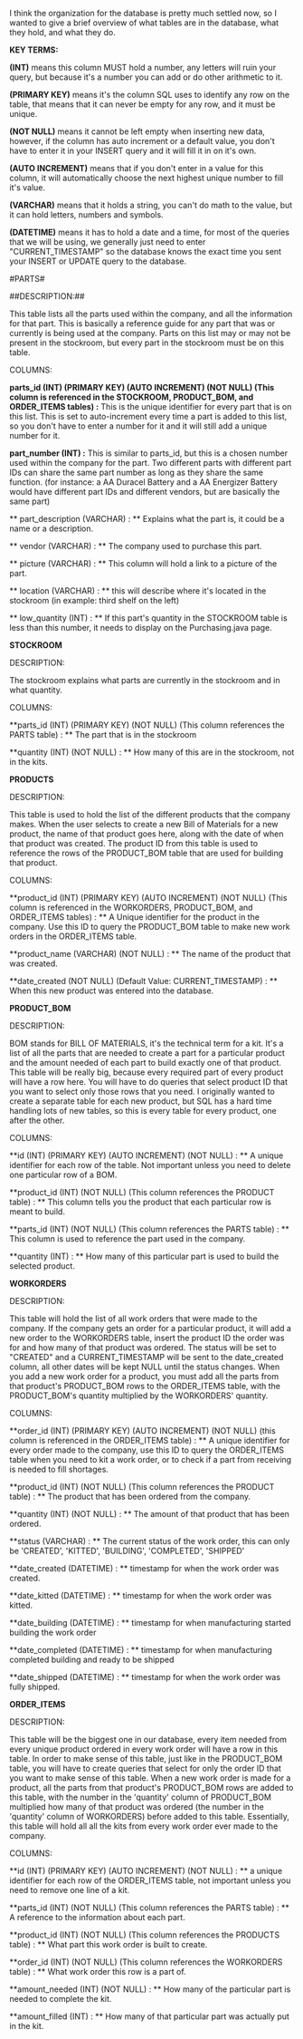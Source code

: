 I think the organization for the database is pretty much settled now, so I wanted to give a brief overview of what tables are in the database, what they hold, and what they do.

**KEY TERMS:**

**(INT)** means this column MUST hold a number, any letters will ruin your query, but because it's a number you can add or do other arithmetic to it.

**(PRIMARY KEY)** means it's the column SQL uses to identify any row on the table, that means that it can never be empty for any row, and it must be unique.

**(NOT NULL)** means it cannot be left empty when inserting new data, however, if the column has auto increment or a default value, you don't have to enter it in your INSERT query and it will fill it in on it's own.

**(AUTO INCREMENT)** means that if you don't enter in a value for this column, it will automatically choose the next highest unique number to fill it's value.

**(VARCHAR)** means that it holds a string, you can't do math to the value, but it can hold letters, numbers and symbols.

**(DATETIME)** means it has to hold a date and a time, for most of the queries that we will be using, we generally just need to enter "CURRENT_TIMESTAMP" so the database knows the exact time you sent your INSERT or UPDATE query to the database.

#PARTS#

##DESCRIPTION:##

This table lists all the parts used within the company, and all the information for that part. This is basically a reference guide for any part that was or currently is being used at the company. Parts on this list may or may not be present in the stockroom, but every part in the stockroom must be on this table.

COLUMNS:

**parts_id (INT) (PRIMARY KEY) (AUTO INCREMENT) (NOT NULL) (This column is referenced in the STOCKROOM, PRODUCT_BOM, and ORDER_ITEMS tables) :** This is the unique identifier for every part that is on this list. This is set to auto-increment every time a part is added to this list, so you don't have to enter a number for it and it will still add a unique number for it.

**part_number (INT) :** This is similar to parts_id, but this is a chosen number used within the company for the part. Two different parts with different part IDs can share the same part number as long as they share the same function. (for instance: a AA Duracel Battery and a AA Energizer Battery would have different part IDs and different vendors, but are basically the same part)

** part_description (VARCHAR) : ** Explains what the part is, it could be a name or a description.

** vendor (VARCHAR) : ** The company used to purchase this part.

** picture (VARCHAR) : ** This column will hold a link to a picture of the part.

** location (VARCHAR) : ** this will describe where it's located in the stockroom (in example: third shelf on the left)

** low_quantity (INT) : ** If this part's quantity in the STOCKROOM table is less than this number, it needs to display on the Purchasing.java page.

**STOCKROOM**

DESCRIPTION:

The stockroom explains what parts are currently in the stockroom and in what quantity.

COLUMNS:

**parts_id (INT) (PRIMARY KEY) (NOT NULL) (This column references the PARTS table) : ** The part that is in the stockroom

**quantity (INT) (NOT NULL) : ** How many of this are in the stockroom, not in the kits.

**PRODUCTS**

DESCRIPTION:

This table is used to hold the list of the different products that the company makes. When the user selects to create a new Bill of Materials for a new product, the name of that product goes here, along with the date of when that product was created. The product ID from this table is used to reference the rows of the PRODUCT_BOM table that are used for building that product.

COLUMNS:

**product_id (INT) (PRIMARY KEY) (AUTO INCREMENT) (NOT NULL) (This column is referenced in the WORKORDERS, PRODUCT_BOM, and ORDER_ITEMS tables) : ** A Unique identifier for the product in the company. Use this ID to query the PRODUCT_BOM table to make new work orders in the ORDER_ITEMS table.

**product_name (VARCHAR) (NOT NULL) : ** The name of the product that was created.

**date_created (NOT NULL) (Default Value: CURRENT_TIMESTAMP) : ** When this new product was entered into the database.

**PRODUCT_BOM**

DESCRIPTION:

BOM stands for BILL OF MATERIALS, it's the technical term for a kit. It's a list of all the parts that are needed to create a part for a particular product and the amount needed of each part to build exactly one of that product. This table will be really big, because every required part of every product will have a row here. You will have to do queries that select product ID that you want to select only those rows that you need. I originally wanted to create a separate table for each new product, but SQL has a hard time handling lots of new tables, so this is every table for every product, one after the other.

COLUMNS:

**id (INT) (PRIMARY KEY) (AUTO INCREMENT) (NOT NULL) : ** A unique identifier for each row of the table. Not important unless you need to delete one particular row of a BOM.

**product_id (INT) (NOT NULL) (This column references the PRODUCT table) : ** This column tells you the product that each particular row is meant to build.

**parts_id (INT) (NOT NULL) (This column references the PARTS table) : ** This column is used to reference the part used in the company.

**quantity (INT) : ** How many of this particular part is used to build the selected product.

**WORKORDERS**

DESCRIPTION:

This table will hold the list of all work orders that were made to the company. If the company gets an order for a particular product, it will add a new order to the WORKORDERS table, insert the product ID the order was for and how many of that product was ordered. The status will be set to "CREATED" and a CURRENT_TIMESTAMP will be sent to the date_created column, all other dates will be kept NULL until the status changes. When you add a new work order for a product, you must add all the parts from that product's PRODUCT_BOM rows to the ORDER_ITEMS table, with the PRODUCT_BOM's quantity multiplied by the WORKORDERS' quantity.

COLUMNS:

**order_id (INT) (PRIMARY KEY) (AUTO INCREMENT) (NOT NULL) (this column is referenced in the ORDER_ITEMS table) : ** A unique identifier for every order made to the company, use this ID to query the ORDER_ITEMS table when you need to kit a work order, or to check if a part from receiving is needed to fill shortages.

**product_id (INT) (NOT NULL) (This column references the PRODUCT table) : ** The product that has been ordered from the company.

**quantity (INT) (NOT NULL) : ** The amount of that product that has been ordered.

**status (VARCHAR) : ** The current status of the work order, this can only be 'CREATED', 'KITTED', 'BUILDING', 'COMPLETED', 'SHIPPED'

**date_created (DATETIME) : ** timestamp for when the work order was created.

**date_kitted (DATETIME) : ** timestamp for when the work order was kitted.

**date_building (DATETIME) : ** timestamp for when manufacturing started building the work order

**date_completed (DATETIME) : ** timestamp for when manufacturing completed building and ready to be shipped

**date_shipped (DATETIME) : ** timestamp for when the work order was fully shipped.

**ORDER_ITEMS**

DESCRIPTION:

This table will be the biggest one in our database, every item needed from every unique product ordered in every work order will have a row in this table. In order to make sense of this table, just like in the PRODUCT_BOM table, you will have to create queries that select for only the order ID that you want to make sense of this table. When a new work order is made for a product, all the parts from that product's PRODUCT_BOM rows are added to this table, with the number in the 'quantity' column of PRODUCT_BOM multiplied how many of that product was ordered (the number in the 'quantity' column of WORKORDERS) before added to this table. Essentially, this table will hold all all the kits from every work order ever made to the company.

COLUMNS:

**id (INT) (PRIMARY KEY) (AUTO INCREMENT) (NOT NULL) : ** a unique identifier for each row of the ORDER_ITEMS table, not important unless you need to remove one line of a kit.

**parts_id (INT) (NOT NULL) (This column references the PARTS table) : ** A reference to the information about each part.

**product_id (INT) (NOT NULL) (This column references the PRODUCTS table) : ** What part this work order is built to create.

**order_id (INT) (NOT NULL) (This column references the WORKORDERS table) : ** What work order this row is a part of.

**amount_needed (INT) (NOT NULL) : ** How many of the particular part is needed to complete the kit.

**amount_filled (INT) : ** How many of that particular part was actually put in the kit.


